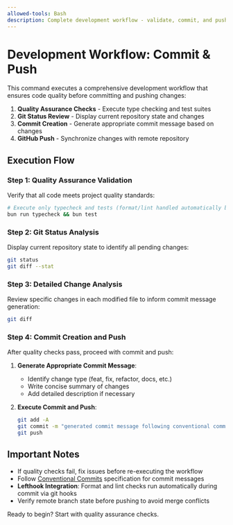 ```yaml
---
allowed-tools: Bash
description: Complete development workflow - validate, commit, and push changes
---
```


# Development Workflow: Commit & Push

This command executes a comprehensive development workflow that ensures code quality before committing and pushing changes:

1. **Quality Assurance Checks** - Execute type checking and test suites
2. **Git Status Review** - Display current repository state and changes
3. **Commit Creation** - Generate appropriate commit message based on changes
4. **GitHub Push** - Synchronize changes with remote repository

## Execution Flow

### Step 1: Quality Assurance Validation
Verify that all code meets project quality standards:

```bash
# Execute only typecheck and tests (format/lint handled automatically by lefthook)
bun run typecheck && bun test
```

### Step 2: Git Status Analysis
Display current repository state to identify all pending changes:

```bash
git status
git diff --stat
```

### Step 3: Detailed Change Analysis
Review specific changes in each modified file to inform commit message generation:

```bash
git diff
```

### Step 4: Commit Creation and Push
After quality checks pass, proceed with commit and push:

1. **Generate Appropriate Commit Message**:
   - Identify change type (feat, fix, refactor, docs, etc.)
   - Write concise summary of changes
   - Add detailed description if necessary

2. **Execute Commit and Push**:
   ```bash
   git add -A
   git commit -m "generated commit message following conventional commits"
   git push
   ```

## Important Notes

- If quality checks fail, fix issues before re-executing the workflow
- Follow [Conventional Commits](https://www.conventionalcommits.org/) specification for commit messages
- **Lefthook Integration**: Format and lint checks run automatically during commit via git hooks
- Verify remote branch state before pushing to avoid merge conflicts

Ready to begin? Start with quality assurance checks.